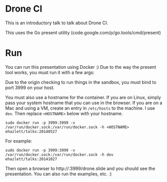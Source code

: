 # Drone CI
This is an introductory talk to talk about Drone CI.

This uses the Go present utility (code.google.com/p/go.tools/cmd/present)

# Run
You can run this presentation using Docker :)  Due to the way the present tool works, you must run it with a few args:

Due to the origin checking to run things in the sandbox, you must bind to port 3999 on your host.

You must also use a hostname for the container.  If you are on Linux, simply pass your system hostname that you can use in the browser.  If you are on a Mac and using a VM, create an entry in `/etc/hosts` to the machine.  I use `dev`. Then replace `<HOSTNAME>` below with your hostname.

`sudo docker run -p 3999:3999 -v /var/run/docker.sock:/var/run/docker.sock -h <HOSTNAME> ehazlett/talks:20140527`

For example:

`sudo docker run -p 3999:3999 -v /var/run/docker.sock:/var/run/docker.sock -h dev ehazlett/talks:20141027`

Then open a browser to http://<HOSTNAME>:3999/drone.slide and you should see the presentation.  You can also run the examples, etc. :)
